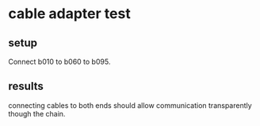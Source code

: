 # cable adapter test
## setup
Connect b010 to b060 to b095. 
## results
connecting cables to both ends should allow communication transparently though the chain.
